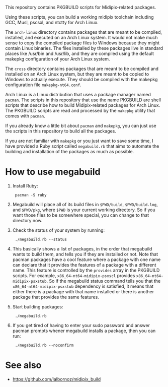 This repository contains PKGBUILD scripts for Midipix-related packages.

Using these scripts, you can build a working midipix toolchain
including GCC, Musl, pscsxl, and ntctty for Arch Linux.

The `arch-linux` directory contains packages that are meant to be
compiled, installed, and executed on an Arch Linux system.  It would
not make much sense to copy the compiled package files to Windows
because they might contain Linux binaries.  The files installed by
these packages live in standard places like /usr/bin and /usr/lib, and
they are compiled using the default makepkg configuration of your Arch
Linux system.

The `cross` directory contains packages that are meant to be compiled
and installed on an Arch Linux system, but they are meant to be copied
to Windows to actually execute.  They should be compiled with the
makepkg configuration file `makepkg-nt64.conf`.

Arch Linux is a Linux distribution that uses a package manager named
`pacman`.  The scripts in this repository that use the name PKGBUILD
are shell scripts that describe how to build Midipix-related packages
for Arch Linux.  The PKGBUILD scripts are read and processed by the
`makepkg` utility that comes with `pacman`.

If you already know a little bit about `pacman` and `makepkg`, you can
just use the scripts in this repository to build all the packages.

If you are not familiar with `makepkg` or you just want to save some
time, I have provided a Ruby script called `megabuild.rb` that aims to
automate the building and installation of the packages as much as
possible.


How to use megabuild
====

1. Install Ruby:

        pacman -S ruby

2. Megabuild will place all of its build files in `$PWD/build`, `$PWD/build.log`, and `$PWD/pkg`, where `$PWD` is your current working directory.  So if you want those files to be somewhere special, you can change to that directory now.
3. Check the status of your system by running:

        ./megabuild.rb --status

4. This basically shows a list of packages, in the order that
megabuild wants to build them, and tells you if they are installed or
not.  Note that pacman packages have a cool feature where a package
with one name can declare that it provides the features of a package
with a different name.  This feature is controlled by the `provides`
array in the PKGBUILD scripts.  For example,
`x86_64-nt64-midipix-psxscl` provides `x86_64-nt64-midipix-psxstub`.
So if the megabuild status command tells you that the
`x86_64-nt64-midipix-psxstub` dependency is satisfied, it means that
either there is a package with that name installed or there is another
package that provides the same features.
5. Start building packages:

        ./megabuild.rb

6. If you get tired of having to enter your sudo password and answer
pacman prompts whener megabuild installs a package, then you can run:

        ./megabuild.rb --noconfirm


See also
===

* https://github.com/lalbornoz/midipix_build
